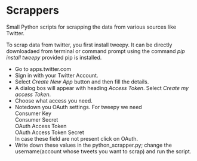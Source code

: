 # Scrappers
Small Python scripts for scrapping the data from various sources like Twitter.

To scrap data from twitter, you first install tweepy. It can be directly downloadaed from terminal or command prompt using the command 
                *pip install tweepy*
provided pip is installed.<br/>

* Go to apps.twitter.com
* Sign in with your Twitter Account.
* Select *Create New App* button and then fill the details.
* A dialog bos will appear with heading *Access Token*. Select *Create my access Token*.
* Choose what access you need.
* Notedown you OAuth settings. For tweepy we need<br/>
   Consumer Key  
   Consumer Secret  
   OAuth Access Token  
   OAuth Access Token Secret  
  In case these field are not present click on OAuth.
* Write down these values in the python_scrapper.py; change the username(account whose tweets you want to scrap) and run the script.
